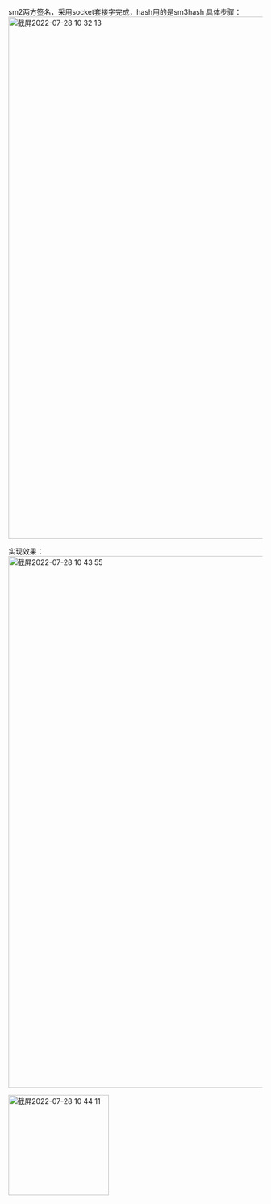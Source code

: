 sm2两方签名，采用socket套接字完成，hash用的是sm3hash
具体步骤：
<img width="1034" alt="截屏2022-07-28 10 32 13" src="https://user-images.githubusercontent.com/108727329/181409551-9d60a22b-a11b-478e-a46c-210fc36558ee.png">

实现效果：
<img width="1053" alt="截屏2022-07-28 10 43 55" src="https://user-images.githubusercontent.com/108727329/181409613-c8f50c10-41da-42a3-b254-23a4dbd04b09.png">

<img width="199" alt="截屏2022-07-28 10 44 11" src="https://user-images.githubusercontent.com/108727329/181409618-6664b965-f433-4c21-a072-383159c4c37f.png">
